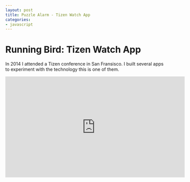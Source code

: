 ```yaml
---
layout: post
title: Puzzle Alarm - Tizen Watch App
categories:
- javascript
---
```


# Running Bird: Tizen Watch App

In 2014 I attended a Tizen conference in San Fransisco. I built several apps to experiment with the technology this is one of them.

<iframe width="560" height="315" src="https://www.youtube.com/embed/eAcx3he5Mns" frameborder="0" allowfullscreen></iframe>
